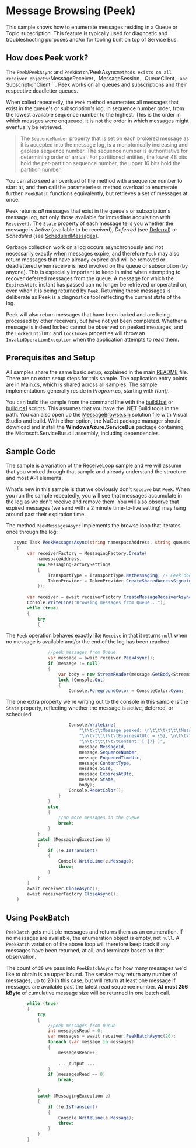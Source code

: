 # Message Browsing (Peek)

This sample shows how to enumerate messages residing in a Queue or Topic subscription. This feature is typically used for diagnostic and troubleshooting 
purposes and/or for tooling built on top of Service Bus. 

## How does Peek work?

The ```Peek```/```PeekAsync``` and ```PeekBatch```/PeekAsync``` methods exists on all receiver objects: ```MessageReceiver```, ```MessageSession```, ```QueueClient```, and ```SubscriptionClient```.
Peek works on all queues and subscriptions and their respective deadletter queues.

When called repeatedly, the ```Peek``` method enumerates all messages that exist in the queue's or subscription's log, in sequence number order, from the 
lowest available sequence number to the highest. This is the order in which messges were enqueued, it is not the order in which messages might 
eventually be retrieved. 

> The ```SequenceNumber``` property that is set on each brokered message as it is accepted into the message log, 
> is a monotonically increasing and gapless sequence number. The sequence number is authoritiative for determining order of arrival. 
> For partitioned entities, the lower 48 bits hold the per-partition sequence number, the upper 16 bits hold the partition number.

You can also seed an overload of the method with a sequence number to start at, and then call the parameterless method overload to enumerate further. 
```PeekBatch``` functions equivalently, but retrieves a set of messages at once.    

Peek returns *all* messages that exist in the queue's or subscription's message log, not only those available for immediate acquisition with 
```Receive()```. The ```State``` property of each message tells you whether the message is *Active* (available to be received), *Deferred* (see [Deferral](../Deferral)) 
or *Scheduled* (see [ScheduledMessages](.../ScheduledMessages)).   

Garbage collection work on a log occurs asynchronously and not necessarily exactly when messages expire, and therefore ```Peek``` may also 
return messages that have already expired and will be removed or deadlettered when receive is next invoked on the queue or 
subscription (by anyone). This is especially important to keep in mind when attempting to recover deferred messages from the queue.
 A message for which the ```ExpiresAtUtc``` instant has passed can no longer be retrieved or operated on, even when it is being returned by 
 ```Peek```. Returning these messages is deliberate as Peek is a diagnostics tool reflecting the current state of the log.              

Peek will also return messages that have been locked and are being processed by other receivers, but have not yet been completed. Whether a 
message is indeed locked cannot be observed on peeked messages, and the ```LockedUntilUtc``` and ```LockToken``` properties will throw an 
```InvalidOperationException``` when the application attempts to read them.

## Prerequisites and Setup

All samples share the same basic setup, explained in the main [README](../README.md) file. There are no extra setup steps for this sample.
The application entry points are in [Main.cs](../common/Main.md), which is shared across all samples. The sample implementations generally
reside in *Program.cs*, starting with *Run()*.

You can build the sample from the command line with the [build.bat](build.bat) or [build.ps1](build.ps1) scripts. This assumes that you
have the .NET Build tools in the path. You can also open up the [MessageBrowse.sln](MessageBrowse.sln) solution file with Visual Studio and build.
With either option, the NuGet package manager should download and install the **WindowsAzure.ServiceBus** package containing the
Microsoft.ServiceBus.dll assembly, including dependencies.

## Sample Code

The sample is a variation of the [ReceiveLoop](../ReceiveLoop) sample and we will assume that you worked through that sample and already 
understand the structure and most API elements.

What's new in this sample is that we obviously don't ```Receive``` but ```Peek```. When you run the sample repeatedly, you will see that messages
accumulate in the log as we don't receive and remove them. You will also observe that expired messages (we send with a 2 minute 
time-to-live setting) may hang around past their expiration time.

The method ```PeekMessagesAsync``` implements the browse loop that iterates once through the log:

```C#
   async Task PeekMessagesAsync(string namespaceAddress, string queueName, string receiveToken)
    {
        var receiverFactory = MessagingFactory.Create(
            namespaceAddress,
            new MessagingFactorySettings
            {
                TransportType = TransportType.NetMessaging, // Peek doesn't yet work on AMQP
                TokenProvider = TokenProvider.CreateSharedAccessSignatureTokenProvider(receiveToken)
            });
        
        var receiver = await receiverFactory.CreateMessageReceiverAsync(queueName, ReceiveMode.PeekLock);
        Console.WriteLine("Browsing messages from Queue...");
        while (true)
        {
            try
            {
```

The ```Peek``` operation behaves exactly like ```Receive``` in that it returns ```null``` when no message is available and/or the end of the log
has been reached.  

```C#
                //peek messages from Queue
                var message = await receiver.PeekAsync();
                if (message != null)
                {
                    var body = new StreamReader(message.GetBody<Stream>(), true).ReadToEnd();
                    lock (Console.Out)
                    {
                        Console.ForegroundColor = ConsoleColor.Cyan;
```

The one extra property we're writing out to the console in this sample is the ```State``` property, reflecting whether the message is 
active, deferred, or scheduled. 

```C#                        
                        Console.WriteLine(
                            "\t\t\t\tMessage peeked: \n\t\t\t\t\t\tMessageId = {0}, \n\t\t\t\t\t\tSequenceNumber = {1}, \n\t\t\t\t\t\tEnqueuedTimeUtc = {2}," +
                            "\n\t\t\t\t\t\tExpiresAtUtc = {5}, \n\t\t\t\t\t\tContentType = \"{3}\", \n\t\t\t\t\t\tSize = {4}, \n\t\t\t\t\t\tState = {6}, "+
                            "\n\t\t\t\t\t\tContent: [ {7} ]",
                            message.MessageId,
                            message.SequenceNumber,
                            message.EnqueuedTimeUtc,
                            message.ContentType,
                            message.Size,
                            message.ExpiresAtUtc,
                            message.State, 
                            body);
                        Console.ResetColor();
                    }
                }
                else
                {
                    //no more messages in the queue
                    break;
                }
            }
            catch (MessagingException e)
            {
                if (!e.IsTransient)
                {
                    Console.WriteLine(e.Message);
                    throw;
                }
            }
        }
        await receiver.CloseAsync();
        await receiverFactory.CloseAsync();
    }
```

## Using PeekBatch

```PeekBatch``` gets multiple messages and returns them as an enumeration. If no messages 
are available, the enumeration object is empty, not ```null```. A ```PeekBatch``` variation of the above loop will therefore 
keep track if any messages have been returned, at all, and terminate based on that observation. 

The count of ```20``` we pass into ```PeekBatchAsync``` for how many messages we'd like to obtain is an upper bound. The service 
may return any number of messages, up to 20 in this case, but will return at least one message if messages are 
available past the latest read sequence number.  **At most 256 kByte** of cumulative message size will be returned in 
one batch call.     

```C#
        while (true)
        {
            try
            {
                //peek messages from Queue
                int messagesRead = 0;
                var messages = await receiver.PeekBatchAsync(20);
                foreach (var message in messages)
                {
                    messagesRead++;
                    
                    ... output ...
                }
                if (messagesRead == 0)
                    break;

            }
            catch (MessagingException e)
            {
                if (!e.IsTransient)
                {
                    Console.WriteLine(e.Message);
                    throw;
                }
            }
        }
```
 

